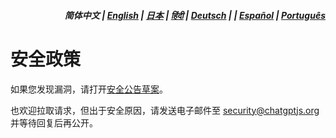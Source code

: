 <div align="right">
<h5>简体中文 | <a href="../SECURITY.md">English</a> | <a href="../ja/SECURITY.md">日本</a> | <a href="../hi/SECURITY.md">हिंदी</a> | <a href="../de/SECURITY.md">Deutsch</a> |  | <a href="../es/SECURITY.md">Español</a> | <a href="../pt/SECURITY.md">Português</a></h5>
</div>

# 安全政策

如果您发现漏洞，请打开[安全公告草案](https://github.com/kudoai/chatgpt.js/security/advisories/new)。

也欢迎拉取请求，但出于安全原因，请发送电子邮件至 security@chatgptjs.org 并等待回复后再公开。
